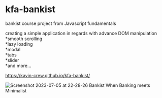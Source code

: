 # kfa-bankist

bankist
course project from Javascript fundamentals

creating a simple application in regards with advance DOM manipulation
<br>
*smooth scrolling
<br>
*lazy loading
<br>
*modal
<br>
*tabs
<br>
*slider
<br>
*and more...

https://kavin-crew.github.io/kfa-bankist/

![Screenshot 2023-07-05 at 22-28-26 Bankist When Banking meets Minimalist](https://github.com/Kavin-crew/kfa-bankist/assets/129659804/976dfaa2-c0fd-4570-881e-63e09305a214)
